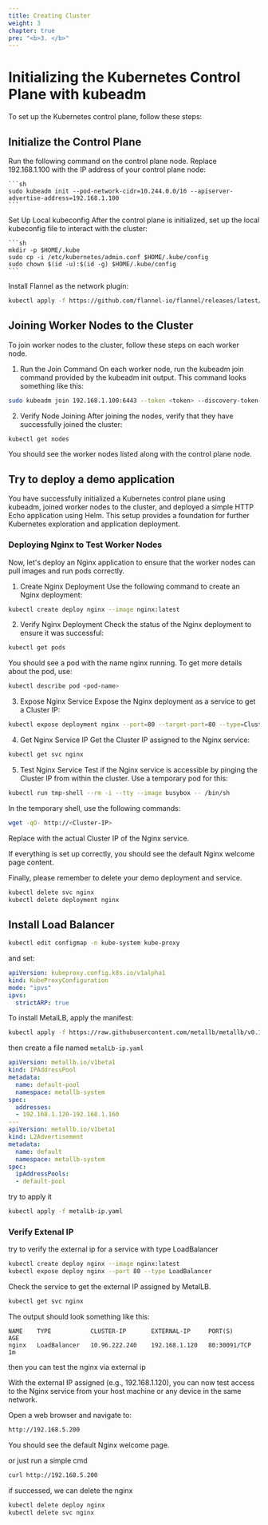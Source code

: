 ```yaml
---
title: Creating Cluster
weight: 3
chapter: true
pre: "<b>3. </b>"
---
```


# Initializing the Kubernetes Control Plane with kubeadm
To set up the Kubernetes control plane, follow these steps:

## Initialize the Control Plane
Run the following command on the control plane node. Replace 192.168.1.100 with the IP address of your control plane node:

    ```sh
    sudo kubeadm init --pod-network-cidr=10.244.0.0/16 --apiserver-advertise-address=192.168.1.100
    ```


Set Up Local kubeconfig
After the control plane is initialized, set up the local kubeconfig file to interact with the cluster:

    ```sh
    mkdir -p $HOME/.kube
    sudo cp -i /etc/kubernetes/admin.conf $HOME/.kube/config
    sudo chown $(id -u):$(id -g) $HOME/.kube/config
    ```

Install Flannel as the network plugin:

```sh
kubectl apply -f https://github.com/flannel-io/flannel/releases/latest/download/kube-flannel.yml
```

## Joining Worker Nodes to the Cluster
To join worker nodes to the cluster, follow these steps on each worker node.

1. Run the Join Command
On each worker node, run the kubeadm join command provided by the kubeadm init output. This command looks something like this:

```sh
sudo kubeadm join 192.168.1.100:6443 --token <token> --discovery-token-ca-cert-hash sha256:<hash>
```

2. Verify Node Joining
After joining the nodes, verify that they have successfully joined the cluster:

```sh
kubectl get nodes
```

You should see the worker nodes listed along with the control plane node.

## Try to deploy a demo application

You have successfully initialized a Kubernetes control plane using kubeadm, joined worker nodes to the cluster, and deployed a simple HTTP Echo application using Helm. This setup provides a foundation for further Kubernetes exploration and application deployment.


### Deploying Nginx to Test Worker Nodes
Now, let's deploy an Nginx application to ensure that the worker nodes can pull images and run pods correctly.

1. Create Nginx Deployment
Use the following command to create an Nginx deployment:

```sh
kubectl create deploy nginx --image nginx:latest
```

2. Verify Nginx Deployment
Check the status of the Nginx deployment to ensure it was successful:

```sh
kubectl get pods
```
You should see a pod with the name nginx running. To get more details about the pod, use:

```sh
kubectl describe pod <pod-name>
```

3. Expose Nginx Service
Expose the Nginx deployment as a service to get a Cluster IP:

```sh
kubectl expose deployment nginx --port=80 --target-port=80 --type=ClusterIP
```

4. Get Nginx Service IP
Get the Cluster IP assigned to the Nginx service:

```sh
kubectl get svc nginx
```

5. Test Nginx Service
Test if the Nginx service is accessible by pinging the Cluster IP from within the cluster. Use a temporary pod for this:

```sh
kubectl run tmp-shell --rm -i --tty --image busybox -- /bin/sh
```

In the temporary shell, use the following commands:

```sh
wget -qO- http://<Cluster-IP>
```

Replace <Cluster-IP> with the actual Cluster IP of the Nginx service.

If everything is set up correctly, you should see the default Nginx welcome page content.

Finally, please remember to delete your demo deployment and service.

```sh
kubectl delete svc nginx
kubectl delete deployment nginx
```

## Install Load Balancer 

```sh
kubectl edit configmap -n kube-system kube-proxy
```

and set:

```yaml
apiVersion: kubeproxy.config.k8s.io/v1alpha1
kind: KubeProxyConfiguration
mode: "ipvs"
ipvs:
  strictARP: true
```

To install MetalLB, apply the manifest:

```sh
kubectl apply -f https://raw.githubusercontent.com/metallb/metallb/v0.14.5/config/manifests/metallb-native.yaml
```

then create a file named `metalLb-ip.yaml`

```yaml
apiVersion: metallb.io/v1beta1
kind: IPAddressPool
metadata:
  name: default-pool
  namespace: metallb-system
spec:
  addresses:
  - 192.168.1.120-192.168.1.160
---
apiVersion: metallb.io/v1beta1
kind: L2Advertisement
metadata:
  name: default
  namespace: metallb-system
spec:
  ipAddressPools:
  - default-pool
```

try to apply it

```sh
kubectl apply -f metalLb-ip.yaml
```

### Verify Extenal IP
try to verify the external ip for a service with type LoadBalancer

```sh
kubectl create deploy nginx --image nginx:latest
kubectl expose deploy nginx --port 80 --type LoadBalancer
```

Check the service to get the external IP assigned by MetalLB.
```sh
kubectl get svc nginx
```

The output should look something like this:
```
NAME    TYPE           CLUSTER-IP       EXTERNAL-IP     PORT(S)        AGE
nginx   LoadBalancer   10.96.222.240    192.168.1.120   80:30091/TCP   1m
```
then you can test the nginx via external ip


With the external IP assigned (e.g., 192.168.1.120), you can now test access to the Nginx service from your host machine or any device in the same network.

Open a web browser and navigate to: 

```sh
http://192.168.5.200
```

You should see the default Nginx welcome page.

or just run a simple cmd

```sh
curl http://192.168.5.200
```


if successed, we can delete the nginx

```sh
kubectl delete deploy nginx
kubectl delete svc nginx
```